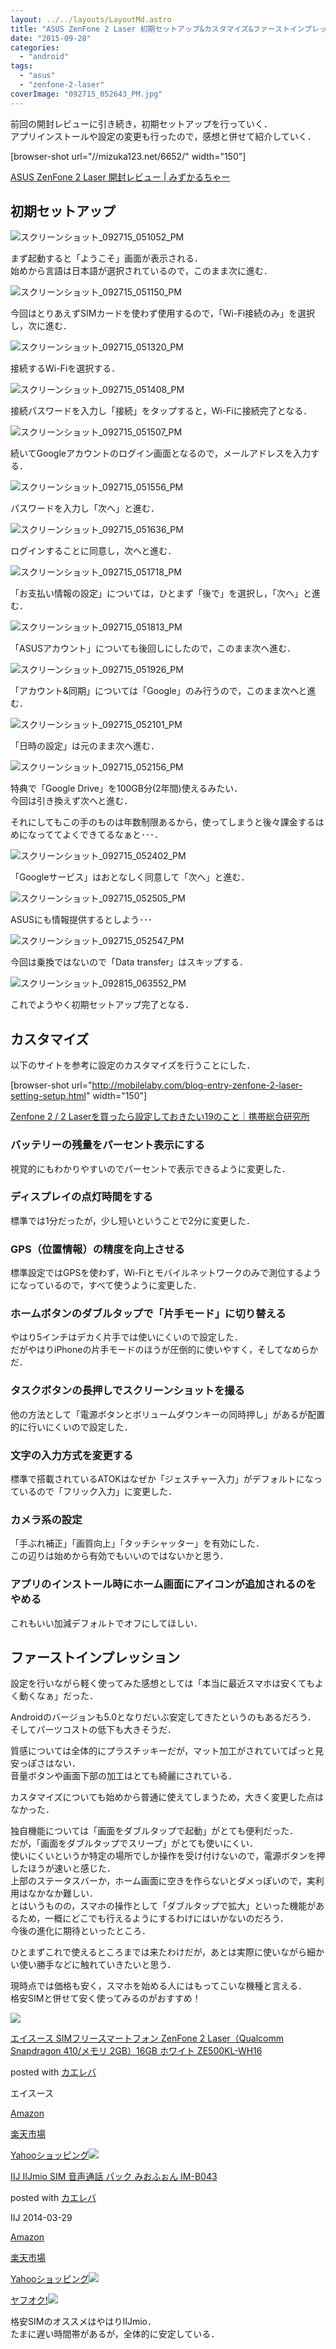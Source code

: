 ```yaml
---
layout: ../../layouts/LayoutMd.astro
title: "ASUS ZenFone 2 Laser 初期セットアップ&カスタマイズ&ファーストインプレッション"
date: "2015-09-28"
categories: 
  - "android"
tags: 
  - "asus"
  - "zenfone-2-laser"
coverImage: "092715_052643_PM.jpg"
---
```


前回の開封レビューに引き続き，初期セットアップを行っていく．  
アプリインストールや設定の変更も行ったので，感想と併せて紹介していく．

\[browser-shot url="//mizuka123.net/6652/" width="150"\]

[ASUS ZenFone 2 Laser 開封レビュー | みずかるちゃー](//mizuka123.net/6652/)

## 初期セットアップ

![スクリーンショット_092715_051052_PM](images/092715_051052_PM.jpg "スクリーンショット_092715_051052_PM")

まず起動すると「ようこそ」画面が表示される．  
始めから言語は日本語が選択されているので，このまま次に進む．

![スクリーンショット_092715_051150_PM](images/092715_051150_PM.jpg "スクリーンショット_092715_051150_PM")

今回はとりあえずSIMカードを使わず使用するので，「Wi-Fi接続のみ」を選択し，次に進む．

![スクリーンショット_092715_051320_PM](images/092715_051320_PM.jpg "スクリーンショット_092715_051320_PM")

接続するWi-Fiを選択する．

![スクリーンショット_092715_051408_PM](images/092715_051408_PM.jpg "スクリーンショット_092715_051408_PM")

接続パスワードを入力し「接続」をタップすると，Wi-Fiに接続完了となる．

![スクリーンショット_092715_051507_PM](images/092715_051507_PM.jpg "スクリーンショット_092715_051507_PM")

続いてGoogleアカウントのログイン画面となるので，メールアドレスを入力する．

![スクリーンショット_092715_051556_PM](images/092715_051556_PM.jpg "スクリーンショット_092715_051556_PM")

パスワードを入力し「次へ」と進む．

![スクリーンショット_092715_051636_PM](images/092715_051636_PM.jpg "スクリーンショット_092715_051636_PM")

ログインすることに同意し，次へと進む．

![スクリーンショット_092715_051718_PM](images/092715_051718_PM.jpg "スクリーンショット_092715_051718_PM")

「お支払い情報の設定」については，ひとまず「後で」を選択し，「次へ」と進む．

![スクリーンショット_092715_051813_PM](images/092715_051813_PM.jpg "スクリーンショット_092715_051813_PM")

「ASUSアカウント」についても後回しにしたので，このまま次へ進む．

![スクリーンショット_092715_051926_PM](images/092715_051926_PM.jpg "スクリーンショット_092715_051926_PM")

「アカウント&同期」については「Google」のみ行うので，このまま次へと進む．

![スクリーンショット_092715_052101_PM](images/092715_052101_PM.jpg "スクリーンショット_092715_052101_PM")

「日時の設定」は元のまま次へ進む．

![スクリーンショット_092715_052156_PM](images/092715_052156_PM.jpg "スクリーンショット_092715_052156_PM")

特典で「Google Drive」を100GB分(2年間)使えるみたい．  
今回は引き換えず次へと進む．

それにしてもこの手のものは年数制限あるから，使ってしまうと後々課金するはめになっててよくできてるなぁと･･･．

![スクリーンショット_092715_052402_PM](images/092715_052402_PM.jpg "スクリーンショット_092715_052402_PM")

「Googleサービス」はおとなしく同意して「次へ」と進む．

![スクリーンショット_092715_052505_PM](images/092715_052505_PM.jpg "スクリーンショット_092715_052505_PM")

ASUSにも情報提供するとしよう･･･

![スクリーンショット_092715_052547_PM](images/092715_052547_PM.jpg "スクリーンショット_092715_052547_PM")

今回は乗換ではないので「Data transfer」はスキップする．

![スクリーンショット_092815_063552_PM](images/092815_063552_PM.jpg "スクリーンショット_092815_063552_PM")

これでようやく初期セットアップ完了となる．

## カスタマイズ

以下のサイトを参考に設定のカスタマイズを行うことにした．

\[browser-shot url="http://mobilelaby.com/blog-entry-zenfone-2-laser-setting-setup.html" width="150"\]

[Zenfone 2 / 2 Laserを買ったら設定しておきたい19のこと｜携帯総合研究所](http://mobilelaby.com/blog-entry-zenfone-2-laser-setting-setup.html)

### バッテリーの残量をパーセント表示にする

視覚的にもわかりやすいのでパーセントで表示できるように変更した．

### ディスプレイの点灯時間をする

標準では1分だったが，少し短いということで2分に変更した．

### GPS（位置情報）の精度を向上させる

標準設定ではGPSを使わず，Wi-Fiとモバイルネットワークのみで測位するようになっているので，すべて使うように変更した．

### ホームボタンのダブルタップで「片手モード」に切り替える

やはり5インチはデカく片手では使いにくいので設定した．  
だがやはりiPhoneの片手モードのほうが圧倒的に使いやすく，そしてなめらかだ．

### タスクボタンの長押しでスクリーンショットを撮る

他の方法として「電源ボタンとボリュームダウンキーの同時押し」があるが配置的に行いにくいので設定した．

### 文字の入力方式を変更する

標準で搭載されているATOKはなぜか「ジェスチャー入力」がデフォルトになっているので「フリック入力」に変更した．

### カメラ系の設定

「手ぶれ補正」「画質向上」「タッチシャッター」を有効にした．  
この辺りは始めから有効でもいいのではないかと思う．

### アプリのインストール時にホーム画面にアイコンが追加されるのをやめる

これもいい加減デフォルトでオフにしてほしい．

## ファーストインプレッション

設定を行いながら軽く使ってみた感想としては「本当に最近スマホは安くてもよく動くなぁ」だった．

Androidのバージョンも5.0となりだいぶ安定してきたというのもあるだろう．  
そしてパーツコストの低下も大きそうだ．

質感については全体的にプラスチッキーだが，マット加工がされていてぱっと見安っぽさはない．  
音量ボタンや画面下部の加工はとても綺麗にされている．

カスタマイズについても始めから普通に使えてしまうため，大きく変更した点はなかった．

独自機能については「画面をダブルタップで起動」がとても便利だった．  
だが，「画面をダブルタップでスリープ」がとても使いにくい．  
使いにくいというか特定の場所でしか操作を受け付けないので，電源ボタンを押したほうが速いと感じた．  
上部のステータスバーか，ホーム画面に空きを作らないとダメっぽいので，実利用はなかなか難しい．  
とはいうものの，スマホの操作として「ダブルタップで拡大」といった機能があるため，一概にどこでも行えるようにするわけにはいかないのだろう．  
今後の進化に期待といったところ．

ひとまずこれで使えるところまでは来たわけだが，あとは実際に使いながら細かい使い勝手などに触れていきたいと思う．

現時点では価格も安く，スマホを始める人にはもってこいな機種と言える．  
格安SIMと併せて安く使ってみるのがおすすめ！

[![](images/51to16rlSgL._SL160_.jpg)](https://www.amazon.co.jp/exec/obidos/ASIN/B012SXM6XU/mizuka123-22/ref=nosim/)

[エイスース SIMフリースマートフォン ZenFone 2 Laser（Qualcomm Snapdragon 410/メモリ 2GB）16GB ホワイト ZE500KL-WH16](https://www.amazon.co.jp/exec/obidos/ASIN/B012SXM6XU/mizuka123-22/ref=nosim/)

posted with [カエレバ](http://kaereba.com)

エイスース

[Amazon](http://www.amazon.co.jp/gp/search?keywords=%83G%83C%83X%81%5B%83X%20SIM%83t%83%8A%81%5B%83X%83%7D%81%5B%83g%83t%83H%83%93%20ZenFone%202%20Laser%81iQualcomm%20Snapdragon%20410%2F%83%81%83%82%83%8A%202GB%81j16GB%20%83z%83%8F%83C%83g%20ZE500KL-WH16&__mk_ja_JP=%83J%83%5E%83J%83i&tag=mizuka123-22)

[楽天市場](http://hb.afl.rakuten.co.jp/hgc/032b53ee.4b34c5ee.0f4a541e.f440145e/?pc=http%3A%2F%2Fsearch.rakuten.co.jp%2Fsearch%2Fmall%2F%25E3%2582%25A8%25E3%2582%25A4%25E3%2582%25B9%25E3%2583%25BC%25E3%2582%25B9%2520SIM%25E3%2583%2595%25E3%2583%25AA%25E3%2583%25BC%25E3%2582%25B9%25E3%2583%259E%25E3%2583%25BC%25E3%2583%2588%25E3%2583%2595%25E3%2582%25A9%25E3%2583%25B3%2520ZenFone%25202%2520Laser%25EF%25BC%2588Qualcomm%2520Snapdragon%2520410%252F%25E3%2583%25A1%25E3%2583%25A2%25E3%2583%25AA%25202GB%25EF%25BC%258916GB%2520%25E3%2583%259B%25E3%2583%25AF%25E3%2582%25A4%25E3%2583%2588%2520ZE500KL-WH16%2F-%2Ff.1-p.1-s.1-sf.0-st.A-v.2%3Fx%3D0%26scid%3Daf_ich_link_urltxt%26m%3Dhttp%3A%2F%2Fm.rakuten.co.jp%2F)

[Yahooショッピング![](images/51UQ9OoxSnL._SL160_.jpg)](//ck.jp.ap.valuecommerce.com/servlet/referral?sid=3066752&pid=881990642&vc_url=http%3A%2F%2Fsearch.shopping.yahoo.co.jp%2Fsearch%3Fp%3D%25E3%2582%25A8%25E3%2582%25A4%25E3%2582%25B9%25E3%2583%25BC%25E3%2582%25B9%2520SIM%25E3%2583%2595%25E3%2583%25AA%25E3%2583%25BC%25E3%2582%25B9%25E3%2583%259E%25E3%2583%25BC%25E3%2583%2588%25E3%2583%2595%25E3%2582%25A9%25E3%2583%25B3%2520ZenFone%25202%2520Laser%25EF%25BC%2588Qualcomm%2520Snapdragon%2520410%252F%25E3%2583%25A1%25E3%2583%25A2%25E3%2583%25AA%25202GB%25EF%25BC%258916GB%2520%25E3%2583%259B%25E3%2583%25AF%25E3%2582%25A4%25E3%2583%2588%2520ZE500KL-WH16)

[IIJ IIJmio SIM 音声通話 パック みおふぉん IM-B043](https://www.amazon.co.jp/exec/obidos/ASIN/B00J8B7WWG/mizuka123-22/ref=nosim/)

posted with [カエレバ](http://kaereba.com)

IIJ 2014-03-29

[Amazon](http://www.amazon.co.jp/gp/search?keywords=IIJ%20IIJmio%20SIM%20%89%B9%90%BA%92%CA%98b%20%83p%83b%83N%20%82%DD%82%A8%82%D3%82%A7%82%F1%20IM-B043&__mk_ja_JP=%83J%83%5E%83J%83i&tag=mizuka123-22)

[楽天市場](http://hb.afl.rakuten.co.jp/hgc/032b53ee.4b34c5ee.0f4a541e.f440145e/?pc=http%3A%2F%2Fsearch.rakuten.co.jp%2Fsearch%2Fmall%2FIIJ%2520IIJmio%2520SIM%2520%25E9%259F%25B3%25E5%25A3%25B0%25E9%2580%259A%25E8%25A9%25B1%2520%25E3%2583%2591%25E3%2583%2583%25E3%2582%25AF%2520%25E3%2581%25BF%25E3%2581%258A%25E3%2581%25B5%25E3%2581%2589%25E3%2582%2593%2520IM-B043%2F-%2Ff.1-p.1-s.1-sf.0-st.A-v.2%3Fx%3D0%26scid%3Daf_ich_link_urltxt%26m%3Dhttp%3A%2F%2Fm.rakuten.co.jp%2F)

[Yahooショッピング![](//ad.jp.ap.valuecommerce.com/servlet/gifbanner?sid=3066752&pid=881990642)](//ck.jp.ap.valuecommerce.com/servlet/referral?sid=3066752&pid=881990642&vc_url=http%3A%2F%2Fsearch.shopping.yahoo.co.jp%2Fsearch%3Fp%3DIIJ%2520IIJmio%2520SIM%2520%25E9%259F%25B3%25E5%25A3%25B0%25E9%2580%259A%25E8%25A9%25B1%2520%25E3%2583%2591%25E3%2583%2583%25E3%2582%25AF%2520%25E3%2581%25BF%25E3%2581%258A%25E3%2581%25B5%25E3%2581%2589%25E3%2582%2593%2520IM-B043)

[ヤフオク!![](//ad.jp.ap.valuecommerce.com/servlet/gifbanner?sid=3066752&pid=881990642)](//ck.jp.ap.valuecommerce.com/servlet/referral?sid=3066752&pid=881990642&vc_url=http%3A%2F%2Fauctions.search.yahoo.co.jp%2Fsearch%3Fvo%3D%26ve%3D%26auccat%3D0%26aucminprice%3D%26aucmaxprice%3D%26aucmin_bidorbuy_price%3D%26aucmax_bidorbuy_price%3D%26loc_cd%3D0%26abatch%3D0%26istatus%3D0%26filtered%3D1%26ei%3DUTF-8%26tab_ex%3Dcommerce%26va%3DIIJ%2520IIJmio%2520SIM%2520%25E9%259F%25B3%25E5%25A3%25B0%25E9%2580%259A%25E8%25A9%25B1%2520%25E3%2583%2591%25E3%2583%2583%25E3%2582%25AF%2520%25E3%2581%25BF%25E3%2581%258A%25E3%2581%25B5%25E3%2581%2589%25E3%2582%2593%2520IM-B043)

格安SIMのオススメはやはりIIJmio．  
たまに遅い時間帯があるが，全体的に安定している．
